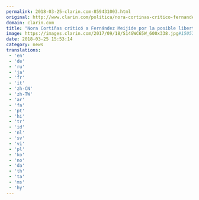 ```yaml
---
permalink: 2018-03-25-clarin.com-859431003.html
original: http://www.clarin.com/politica/nora-cortinas-critico-fernandez-meijide-posible-libertad-alfredo-astiz-da-asco_0_BJjpF4Sqf.html
domain: clarin.com
title: "Nora Cortiñas criticó a Fernández Meijide por la posible libertad de Alfredo Astiz: \"Me da asco""
image: https://images.clarin.com/2017/09/18/S14GWC65W_600x338.jpg#1505775890192
date: 2018-03-25 15:53:14
category: news
translations: 
 - 'en'
 - 'de'
 - 'ru'
 - 'ja'
 - 'fr'
 - 'it'
 - 'zh-CN'
 - 'zh-TW'
 - 'ar'
 - 'fa'
 - 'pt'
 - 'hi'
 - 'tr'
 - 'id'
 - 'nl'
 - 'sv'
 - 'vi'
 - 'pl'
 - 'ko'
 - 'no'
 - 'da'
 - 'th'
 - 'ta'
 - 'ms'
 - 'hy'
---
```


